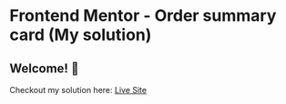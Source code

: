 # Frontend Mentor - Order summary card (My solution)

## Welcome! 👋

Checkout my solution here: [Live Site](https://dreamy-clarke-3b107d.netlify.app/)  
